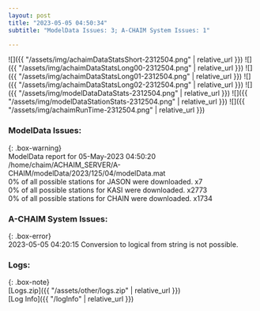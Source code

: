 ```yaml
---
layout: post
title: "2023-05-05 04:50:34"
subtitle: "ModelData Issues: 3; A-CHAIM System Issues: 1"

---
```


![]({{ "/assets/img/achaimDataStatsShort-2312504.png" | relative_url }})
![]({{ "/assets/img/achaimDataStatsLong00-2312504.png" | relative_url }})
![]({{ "/assets/img/achaimDataStatsLong01-2312504.png" | relative_url }})
![]({{ "/assets/img/achaimDataStatsLong02-2312504.png" | relative_url }})
![]({{ "/assets/img/modelDataDataStats-2312504.png" | relative_url }})
![]({{ "/assets/img/modelDataStationStats-2312504.png" | relative_url }})
![]({{ "/assets/img/achaimRunTime-2312504.png" | relative_url }})


### ModelData Issues:  
  
{: .box-warning}  
 ModelData report for 05-May-2023 04:50:20   
 /home/chaim/ACHAIM_SERVER/A-CHAIM/modelData/2023/125/04/modelData.mat   
 0% of all possible stations for JASON were downloaded. x7   
 0% of all possible stations for KASI were downloaded. x2773   
 0% of all possible stations for CHAIN were downloaded. x1734   
  
### A-CHAIM System Issues:  
  
{: .box-error}  
2023-05-05 04:20:15 Conversion to logical from string is not possible.  

### Logs:  
  
{: .box-note}  
[Logs.zip]({{ "/assets/other/logs.zip" | relative_url }})  
[Log Info]({{ "/logInfo" | relative_url }})  
